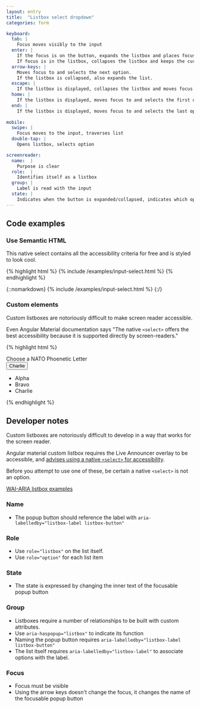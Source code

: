 ```yaml
---
layout: entry
title:  "Listbox select dropdown"
categories: form

keyboard:
  tab: |
    Focus moves visibly to the input
  enter: |
    If the focus is on the button, expands the listbox and places focus on the currently selected option in the list. 
    If focus is in the listbox, collapses the listbox and keeps the currently selected option as the button label.
  arrow-keys: |
    Moves focus to and selects the next option. 
    If the listbox is collapsed, also expands the list.
  escape: |
    If the listbox is displayed, collapses the listbox and moves focus to the button.
  home: |
    If the listbox is displayed, moves focus to and selects the first option.
  end: |
    If the listbox is displayed, moves focus to and selects the last option.e.
     
mobile:
  swipe: |
    Focus moves to the input, traverses list
  double-tap: |
    Opens listbox, selects option

screenreader:
  name:  |
    Purpose is clear
  role:  |
    Identifies itself as a listbox
  group: |
    Label is read with the input
  state: |
    Indicates when the button is expanded/collapsed, indicates which option is selected    
---
```


## Code examples


### Use Semantic HTML

This native select contains all the accessibility criteria for free and is styled to look cool.

{% highlight html %}
{% include /examples/input-select.html %}
{% endhighlight %}

{::nomarkdown}
<example>
{% include /examples/input-select.html %}
</example>
{:/}

### Custom elements

Custom listboxes are notoriously difficult to make screen reader accessible. 

Even Angular Material documentation says "The native `<select>` offers the best accessibility because it is supported directly by screen-readers."

{% highlight html %}
<div id="listbox-label">
  Choose a NATO Phoenetic Letter
</div>
<button aria-haspopup="listbox"
        aria-labelledby="listbox-label listbox-button"
        id="listbox-button">
        Charlie
</button>
<ul tabindex="-1"
    role="listbox"
    aria-labelledby="listbox-label"
    class="hidden">
  <li id="alpha" role="option">
    Alpha
  </li>
  <li id="bravo" role="option">
    Bravo
  </li>
  <li id="charlie" role="option">
    Charlie
  </li>
</ul>
{% endhighlight %}




## Developer notes
Custom listboxes are notoriously difficult to develop in a way that works for the screen reader.

Angular material custom listbox requires the Live Announcer overlay to be accessible, and [advises using a native `<select>` for accessibility](https://material.angular.io/components/select/overview).

Before you attempt to use one of these, be certain a native `<select>` is not an option.

[WAI-ARIA listbox examples](https://www.w3.org/TR/wai-aria-practices-1.1/examples/listbox/listbox-collapsible.html)

### Name
- The popup button should reference the label with `aria-labelledby="listbox-label listbox-button"`

### Role
- Use `role="listbox"` on the list itself.
- Use `role="option"` for each list item

### State
- The state is expressed by changing the inner text of the focusable popup button

### Group
- Listboxes require a number of relationships to be built with custom attributes.
- Use `aria-haspopup="listbox"` to indicate its function
- Naming the popup button requires `aria-labelledby="listbox-label listbox-button"`
- The list itself requires `aria-labelledby="listbox-label"` to associate options with the label.

### Focus
- Focus must be visible
- Using the arrow keys doesn't change the focus, it changes the name of the focusable popup button